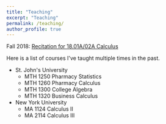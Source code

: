 ```yaml
---
title: "Teaching"
excerpt: "Teaching"
permalink: /teaching/
author_profile: true
---
```

Fall 2018: <u><a href="/teaching/1801afall2018">Recitation for 18.01A/02A Calculus</a></u>

Here is a list of courses I've taught multiple times in the past.

* St. John's University
    * MTH 1250 Pharmacy Statistics
    * MTH 1260 Pharmacy Calculus
    * MTH 1300 College Algebra
    * MTH 1320 Business Calculus
* New York University
    * MA 1124 Calculus II
    * MA 2114 Calculus III
